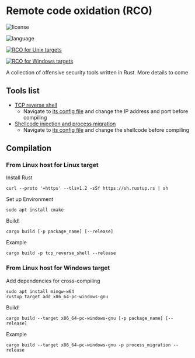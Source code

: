 # Remote code oxidation (RCO)

![license](https://img.shields.io/github/license/kmanc/remote_code_oxidation)

![language](https://img.shields.io/github/languages/top/kmanc/remote_code_oxidation)

[![RCO for Unix targets](https://github.com/kmanc/remote_code_oxidation/actions/workflows/unix.yml/badge.svg)](https://github.com/kmanc/remote_code_oxidation/actions/workflows/unix.yml)

[![RCO for Windows targets](https://github.com/kmanc/remote_code_oxidation/actions/workflows/windows.yml/badge.svg)](https://github.com/kmanc/remote_code_oxidation/actions/workflows/windows.yml)

A collection of offensive security tools written in Rust. More details to come

## Tools list
- [TCP reverse shell](https://github.com/kmanc/remote_code_oxidation/tree/master/tcp_reverse_shell)
  - Navigate to [its config file](https://github.com/kmanc/remote_code_oxidation/blob/master/tcp_reverse_shell/src/config.rs) and change the IP address and port before compiling
- [Shellcode injection and process migration](https://github.com/kmanc/remote_code_oxidation/tree/master/process_migration)
  - Navigate to [its config file](https://github.com/kmanc/remote_code_oxidation/blob/master/process_migration/src/config.rs) and change the shellcode before compiling

## Compilation

### From Linux host for Linux target

Install Rust
```
curl --proto '=https' --tlsv1.2 -sSf https://sh.rustup.rs | sh
```

Set up Environment
```
sudo apt install cmake
```

Build!
```
cargo build [-p package_name] [--release]
```

Example
```
cargo build -p tcp_reverse_shell --release
```

### From Linux host for Windows target

Add dependencies for cross-compiling
```
sudo apt install mingw-w64
rustup target add x86_64-pc-windows-gnu
```

Build!
```
cargo build --target x86_64-pc-windows-gnu [-p package_name] [--release]
```

Example
```
cargo build --target x86_64-pc-windows-gnu -p process_migration --release
```
